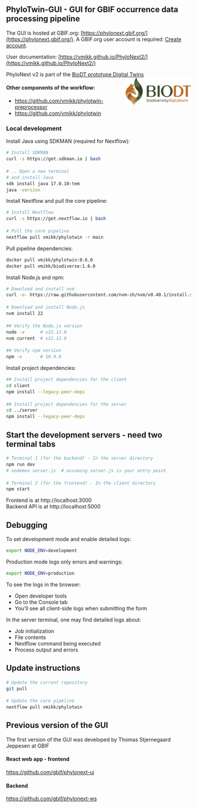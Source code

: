
## PhyloTwin-GUI - GUI for GBIF occurrence data processing pipeline

The GUI is hosted at GBIF.org: [https://phylonext.gbif.org/](https://phylonext.gbif.org/). 
A GBIF.org user account is required: [Create account](https://www.gbif.org/user/profile).

User documentation: [https://vmikk.github.io/PhyloNext2/](https://vmikk.github.io/PhyloNext2/)

PhyloNext v2 is part of the [BioDT prototype Digital Twins](https://biodt.eu/use-cases/phylogenetic-diversity) <a href="https://biodt.eu/"> <img src='docs/images/BioDT_logo.svg' align="right" height="75" /> </a>



#### Other components of the workflow:
 - https://github.com/vmikk/phylotwin-preprocessor
 - https://github.com/vmikk/phylotwin


### Local development

Install Java using SDKMAN (required for Nextflow):

```bash
# Install SDKMAN
curl -s https://get.sdkman.io | bash

# .. Open a new terminal
# and install Java
sdk install java 17.0.10-tem
java -version
```

Install Nextflow and pull the core pipeline:

```bash
# Install Nextflow
curl -s https://get.nextflow.io | bash

# Pull the core pipeline
nextflow pull vmikk/phylotwin -r main
```

Pull pipeline dependencies:

```bash
docker pull vmikk/phylotwin:0.6.0
docker pull vmikk/biodiverse:1.6.0
```


Install Node.js and npm:  

```bash
# Download and install nvm
curl -o- https://raw.githubusercontent.com/nvm-sh/nvm/v0.40.1/install.sh | bash

# Download and install Node.js
nvm install 22

## Verify the Node.js version
node -v      # v22.12.0
nvm current  # v22.12.0

## Verify npm version
npm -v       # 10.9.0
```

Install project dependencies:  

```bash
## Install project dependencies for the client
cd client
npm install --legacy-peer-deps

## Install project dependencies for the server
cd ../server
npm install --legacy-peer-deps
```


## Start the development servers - need two terminal tabs

```bash
# Terminal 1 (for the backend) - In the server directory
npm run dev
# nodemon server.js  # assuming server.js is your entry point

# Terminal 2 (for the frontend) - In the client directory
npm start
```

Frontend is at http://localhost:3000  
Backend API is at http://localhost:5000  


## Debugging

To set development mode and enable detailed logs:
```bash
export NODE_ENV=development
```

Production mode logs only errors and warnings:
```bash
export NODE_ENV=production
```


To see the logs in the browser:
- Open developer tools
- Go to the Console tab
- You'll see all client-side logs when submitting the form

In the server terminal, one may find detailed logs about:
- Job initialization
- File contents
- Nextflow command being executed
- Process output and errors

## Update instructions

```bash
# Update the current repository
git pull   

# Update the core pipeline
nextflow pull vmikk/phylotwin
```


## Previous version of the GUI

The first version of the GUI was developed by Thomas Stjernegaard Jeppesen at GBIF

#### React web app - frontend
https://github.com/gbif/phylonext-ui

#### Backend
https://github.com/gbif/phylonext-ws

